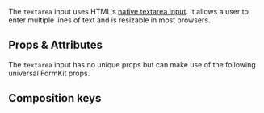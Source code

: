 <InputPageHero
title="Textarea input"
icon="IconInputText"
:pro="false"
project-price=""
data-price=""></InputPageHero>

The `textarea` input uses HTML's [native textarea input](https://developer.mozilla.org/en-US/docs/Web/HTML/Element/textarea). It allows a user to enter multiple lines of text and is resizable in most browsers.

<example
name="Textarea input"
file="/_content/examples/textarea/textarea.vue"
langs="vue"></example>

## Props & Attributes

The `textarea` input has no unique props but can make use of the following universal
FormKit props.

<reference-table input="textarea" :attrs="['cols', 'maxlength', 'minlength', 'placeholder', 'rows']">
</reference-table>

## Composition keys

<reference-table type="compositionKeys" primary="composition-key">
</reference-table>
